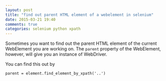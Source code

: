 ```yaml
---
layout: post
title: "find out parent HTML element of a webelement in selenium"
date: 2015-03-21 19:40
comments: true
categories: selenium python xpath
---
```


Sometimes you want to find out the parent HTML element of the current WebElement you are working on. The `parent` property of the WebElement, however, will give you an instance of WebDriver. 

You can find this out by

    parent = element.find_element_by_xpath('..')
